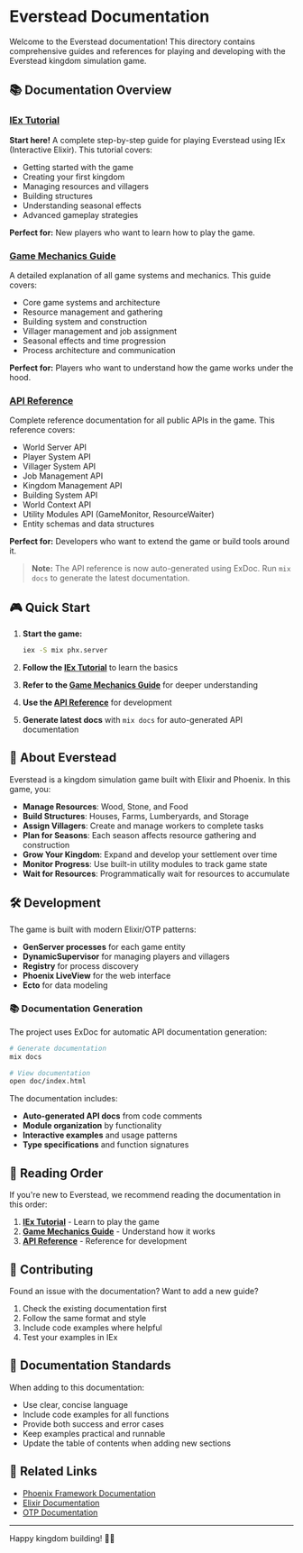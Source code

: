 # Everstead Documentation

Welcome to the Everstead documentation! This directory contains comprehensive guides and references for playing and developing with the Everstead kingdom simulation game.

## 📚 Documentation Overview

### [IEx Tutorial](iex-tutorial.md)
**Start here!** A complete step-by-step guide for playing Everstead using IEx (Interactive Elixir). This tutorial covers:

- Getting started with the game
- Creating your first kingdom
- Managing resources and villagers
- Building structures
- Understanding seasonal effects
- Advanced gameplay strategies

**Perfect for:** New players who want to learn how to play the game.

### [Game Mechanics Guide](game-mechanics.md)
A detailed explanation of all game systems and mechanics. This guide covers:

- Core game systems and architecture
- Resource management and gathering
- Building system and construction
- Villager management and job assignment
- Seasonal effects and time progression
- Process architecture and communication

**Perfect for:** Players who want to understand how the game works under the hood.

### [API Reference](api-reference.md)
Complete reference documentation for all public APIs in the game. This reference covers:

- World Server API
- Player System API
- Villager System API
- Job Management API
- Kingdom Management API
- Building System API
- World Context API
- Utility Modules API (GameMonitor, ResourceWaiter)
- Entity schemas and data structures

**Perfect for:** Developers who want to extend the game or build tools around it.

> **Note:** The API reference is now auto-generated using ExDoc. Run `mix docs` to generate the latest documentation.

## 🎮 Quick Start

1. **Start the game:**
   ```bash
   iex -S mix phx.server
   ```

2. **Follow the [IEx Tutorial](iex-tutorial.md)** to learn the basics

3. **Refer to the [Game Mechanics Guide](game-mechanics.md)** for deeper understanding

4. **Use the [API Reference](api-reference.md)** for development
5. **Generate latest docs** with `mix docs` for auto-generated API documentation

## 🏰 About Everstead

Everstead is a kingdom simulation game built with Elixir and Phoenix. In this game, you:

- **Manage Resources**: Wood, Stone, and Food
- **Build Structures**: Houses, Farms, Lumberyards, and Storage
- **Assign Villagers**: Create and manage workers to complete tasks
- **Plan for Seasons**: Each season affects resource gathering and construction
- **Grow Your Kingdom**: Expand and develop your settlement over time
- **Monitor Progress**: Use built-in utility modules to track game state
- **Wait for Resources**: Programmatically wait for resources to accumulate

## 🛠️ Development

The game is built with modern Elixir/OTP patterns:

- **GenServer processes** for each game entity
- **DynamicSupervisor** for managing players and villagers
- **Registry** for process discovery
- **Phoenix LiveView** for the web interface
- **Ecto** for data modeling

### 📚 Documentation Generation

The project uses ExDoc for automatic API documentation generation:

```bash
# Generate documentation
mix docs

# View documentation
open doc/index.html
```

The documentation includes:
- **Auto-generated API docs** from code comments
- **Module organization** by functionality
- **Interactive examples** and usage patterns
- **Type specifications** and function signatures

## 📖 Reading Order

If you're new to Everstead, we recommend reading the documentation in this order:

1. **[IEx Tutorial](iex-tutorial.md)** - Learn to play the game
2. **[Game Mechanics Guide](game-mechanics.md)** - Understand how it works
3. **[API Reference](api-reference.md)** - Reference for development

## 🤝 Contributing

Found an issue with the documentation? Want to add a new guide?

1. Check the existing documentation first
2. Follow the same format and style
3. Include code examples where helpful
4. Test your examples in IEx

## 📝 Documentation Standards

When adding to this documentation:

- Use clear, concise language
- Include code examples for all functions
- Provide both success and error cases
- Keep examples practical and runnable
- Update the table of contents when adding new sections

## 🔗 Related Links

- [Phoenix Framework Documentation](https://hexdocs.pm/phoenix/)
- [Elixir Documentation](https://hexdocs.pm/elixir/)
- [OTP Documentation](https://hexdocs.pm/elixir/GenServer.html)

---

Happy kingdom building! 🏰✨